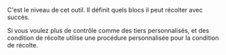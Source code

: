 C'est le niveau de cet outil. Il définit quels blocs il peut récolter avec succès.

Si vous voulez plus de contrôle comme des tiers personnalisés, et des condition de récolte
utilise une procédure personnalisée pour la condition de récolte.